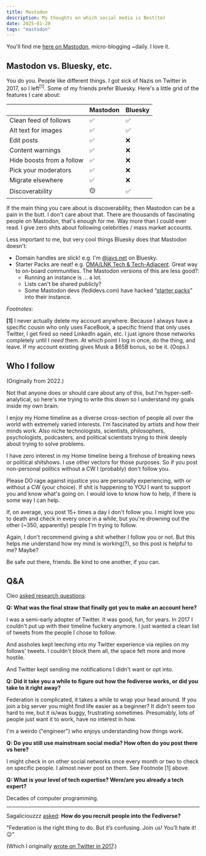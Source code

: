 ```yaml
---
title: Mastodon
description: My thoughts on which social media is Best(tm)
date: 2025-01-20
tags: "mastodon"
---
```


You'll find me [here on Mastodon](https://flyovercountry.social/@deafferret),
micro-blogging ~daily. I love it.

## Mastodon vs. Bluesky, etc.

You do you. People like different things. I got sick of Nazis on Twitter in 
2017, so I left<sup>[1]</sup>. Some of my friends prefer Bluesky. 
Here's a little grid of the features I care about:

|                            | Mastodon | Bluesky |
| -------------------------- | -------- | ------- |
| Clean feed of follows      | ✅ | ✅ |
| Alt text for images        | ✅ | ✅ |
| Edit posts                 | ✅ | ❌ |
| Content warnings           | ✅ | ❌ |
| Hide boosts from a follow  | ✅ | ❌ |
| Pick your moderators       | ✅ | ❌ |
| Migrate elsewhere          | ✅ | ❌ |
| Discoverability            | 🟡 | ✅ |

If the main thing you care about is discoverability, then Mastodon can
be a pain in the butt. I don't care about that. There are thousands of
fascinating people on Mastodon, that's enough for me. Way more than I
could ever read.
I give zero shits about following celebrities / mass market accounts.

Less important to me, but very cool things Bluesky does that Mastodon doesn't:

* Domain handles are slick!
  e.g. I'm [@jays.net](https://bsky.app/profile/jays.net) on Bluesky.
* Starter Packs are neat!
  e.g. [OMA/LNK Tech & Tech-Adjacent](https://bsky.app/starter-pack-short/LYPECZh).
  Great way to on-board communities. The Mastodon versions of this are less good?:
  * Running an instance is ... a lot.
  * Lists can't be shared publicly?
  * Some Mastodon devs (fedidevs.com) have hacked “[starter packs](https://mastodon.social/@geoff_eg/113906854163225531)” into their instance.

*Footnotes:*

**[1]** I never actually delete my account anywhere. Because I always have
a specific cousin who only uses FaceBook, a specific friend that only
uses Twitter, I get fired so need LinkedIn again, etc.
I just ignore those networks completely until I *need* them.
At which point I log in once, do the thing, and leave.
If my account existing gives Musk a $65B bonus, so be it. (Oops.)

## Who I follow

(Originally from 2022.)

Not that anyone does or should care about any of this, but I'm
hyper-self-analytical, so here's me trying to write this down so I understand
my goals inside my own brain:

I enjoy my Home timeline as a diverse cross-section of people all over the
world with extremely varied interests. I'm fascinated by artists and how their
minds work. Also niche technologists, scientists, philosophers, psychologists,
podcasters, and political scientists trying to think deeply about trying to
solve problems.

I have zero interest in my Home timeline being a firehose of breaking news or
political shitshows. I use other vectors for those purposes. So if you post
non-personal politics without a CW I (probably) don't follow you.

Please DO rage against injustice you are personally experiencing, with or
without a CW (your choice). If shit is happening to YOU I want to support you
and know what's going on. I would love to know how to help, if there is some
way I can help.

If, on average, you post 15+ times a day I don't follow you. I might love you
to death and check in every once in a while, but you're drowning out the other
(~350, apparently) people I'm trying to follow.

Again, I don't recommend giving a shit whether I follow you or not. But this
helps me understand how my mind is working(?), so this post is helpful to me?
Maybe?

Be safe out there, friends. Be kind to one another, if you can.

## Q&A

Cleo [asked research questions](https://eldritch.cafe/@toplesstopics/113856397652645027):

**Q: What was the final straw that finally got you to make an account here?**

I was a semi-early adopter of Twitter. It was good, fun, for years.
In 2017 I couldn't put up with their timeline fuckery anymore.
I just wanted a clean list of tweets from the people I chose to follow.

And assholes kept leeching into my Twitter experience via replies on my follows' tweets.
I couldn't block them all, the space felt more and more hostile.

And Twitter kept sending me notifications I didn't want or opt into.

**Q: Did it take you a while to figure out how the fediverse works, or did you take to it right away?**

Federation is complicated, it takes a while to wrap your head around.
If you join a big server you might find life easier as a beginner?
It didn't seem too hard to me, but it is/was buggy, frustrating sometimes.
Presumably, lots of people just want it to work, have no interest in how.

I'm a weirdo ("engineer") who enjoys understanding how things work.

**Q: Do you still use mainstream social media? How often do you post there vs here?**

I might check in on other social networks once every month or two to check
on specific people. I almost never post on them.
See Footnote [1] above.

**Q: What is your level of tech expertise? Were/are you already a tech expert?**

Decades of computer programming.

---

Sagaliciouzzz [asked](https://fribygda.no/@Sagaliciouzzz/113843153123784750):
**How do you recruit people into the Fediverse?**

"Federation is the right thing to do. But it’s confusing. Join us! You’ll hate it! 😉"

(Which I originally [wrote on Twitter in 2017](https://x.com/deafferret/status/855451067978567682).)
